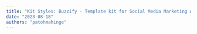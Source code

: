 ```yaml
---
title: "Kit Styles: Buzzify - Template kit for Social Media Marketing Agency"
date: "2023-08-18"
authors: "patohmahinge"
---
```



